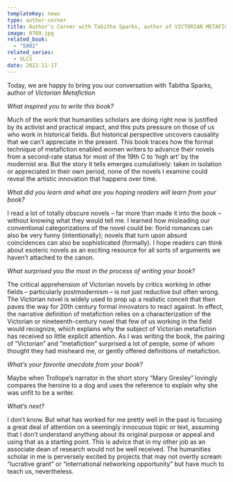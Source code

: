 ```yaml
---
templateKey: news
type: author-corner
title: Author's Corner with Tabitha Sparks, author of VICTORIAN METAFICTION
image: 0769.jpg
related_book:
  - "5802"
related_series:
  - VLCS
date: 2022-11-17
---
```

Today, we are happy to bring you our conversation with Tabitha Sparks, author of *Victorian Metafiction*

*What inspired you to write this book?* 

Much of the work that humanities scholars are doing right now is justified by its activist and practical impact, and this puts pressure on those of us who work in historical fields.  But historical perspective uncovers causality that we can’t appreciate in the present.  This book traces how the formal technique of metafiction enabled women writers to advance their novels from a second-rate status for most of the 19th C to ‘high art’ by the modernist era.  But the story it tells emerges cumulatively: taken in isolation or appreciated in their own period, none of the novels I examine could reveal the artistic innovation that happens over time. 

*What did you learn and what are you hoping readers will learn from your book?* 

I read a lot of totally obscure novels – far more than made it into the book – without knowing what they would tell me. I learned how misleading our conventional categorizations of the novel could be: florid romances can also be very funny (intentionally); novels that turn upon absurd coincidences can also be sophisticated (formally).  I hope readers can think about esoteric novels as an exciting resource for all sorts of arguments we haven’t attached to the canon.

*What surprised you the most in the process of writing your book?* 

The critical apprehension of Victorian novels by critics working in other fields – particularly postmodernism – is not just reductive but often wrong.  The Victorian novel is widely used to prop up a realistic conceit that then paves the way for 20th century formal innovators to react against.  In effect, the narrative definition of metafiction relies on a characterization of the Victorian or nineteenth-century novel that few of us working in the field would recognize, which explains why the subject of Victorian metafiction has received so little explicit attention. As I was writing the book, the pairing of “Victorian” and “metafiction” surprised a lot of people, some of whom thought they had misheard me, or gently offered definitions of metafiction.

*What’s your favorite anecdote from your book?*

Maybe when Trollope’s narrator in the short story “Mary Gresley” lovingly compares the heroine to a dog and uses the reference to explain why she was unfit to be a writer.

*What’s next?* 

I don’t know.  But what has worked for me pretty well in the past is focusing a great deal of attention on a seemingly innocuous topic or text, assuming that I don’t understand anything about its original purpose or appeal and using that as a starting point.  This is advice that in my other job as an associate dean of research would not be well received.  The humanities scholar in me is perversely excited by projects that may not overtly scream “lucrative grant” or “international networking opportunity” but have much to teach us, nevertheless.
